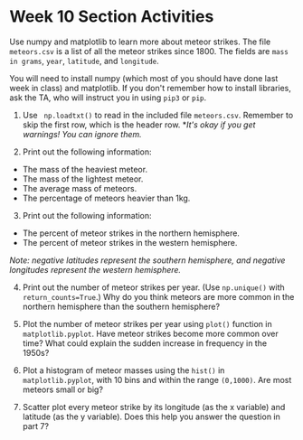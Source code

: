 # Week 10 Section Activities

Use numpy and matplotlib to learn more about meteor strikes. The file `meteors.csv` is a list of all the meteor strikes since 1800. The fields are `mass in grams`, `year`, `latitude`, and `longitude`.

You will need to install numpy (which most of you should have done last week in class) and matplotlib. If you don't remember how to install libraries, ask the TA, who will instruct you in using `pip3` or `pip`.

1. Use ` np.loadtxt()` to read in the included file `meteors.csv`. Remember to skip the first row, which is the header row. **It's okay if you get warnings! You can ignore them.*

2. Print out the following information:

* The mass of the heaviest meteor.
* The mass of the lightest meteor.
* The average mass of meteors.
* The percentage of meteors heavier than 1kg.

3. Print out the following information:

* The percent of meteor strikes in the northern hemisphere.
* The percent of meteor strikes in the western hemisphere.

*Note: negative latitudes represent the southern hemisphere, and negative longitudes represent the western hemisphere.*

4. Print out the number of meteor strikes per year. (Use `np.unique()` with `return_counts=True`.) Why do you think meteors are more common in the northern hemisphere than the southern hemisphere?

5. Plot the number of meteor strikes per year using `plot()` function in `matplotlib.pyplot`. Have meteor strikes become more common over time? What could explain the sudden increase in frequency in the 1950s?

6. Plot a histogram of meteor masses using the `hist()` in `matplotlib.pyplot`, with 10 bins and within the range `(0,1000)`. Are most meteors small or big?

7. Scatter plot every meteor strike by its longitude (as the x variable) and latitude (as the y variable). Does this help you answer the question in part 7?



